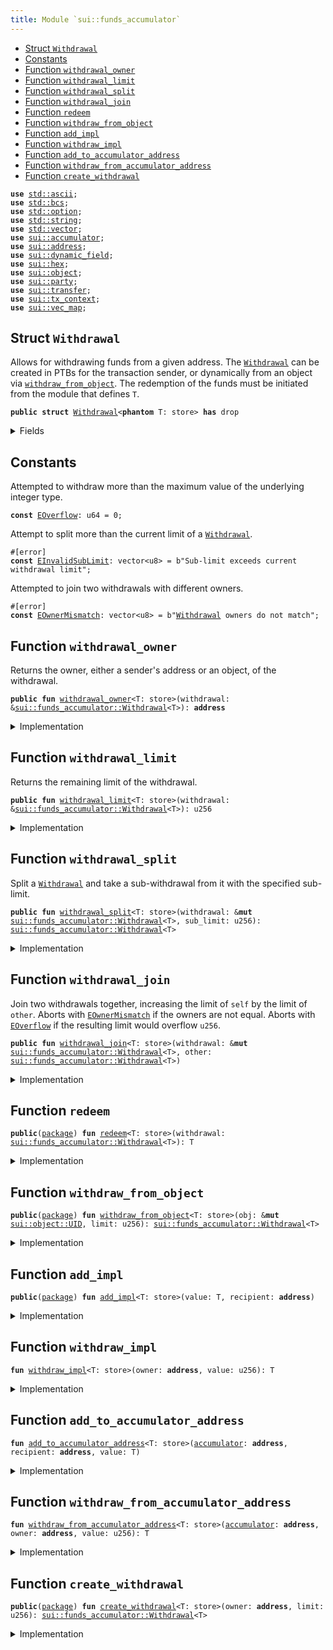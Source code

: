 ```yaml
---
title: Module `sui::funds_accumulator`
---
```




-  [Struct `Withdrawal`](#sui_funds_accumulator_Withdrawal)
-  [Constants](#@Constants_0)
-  [Function `withdrawal_owner`](#sui_funds_accumulator_withdrawal_owner)
-  [Function `withdrawal_limit`](#sui_funds_accumulator_withdrawal_limit)
-  [Function `withdrawal_split`](#sui_funds_accumulator_withdrawal_split)
-  [Function `withdrawal_join`](#sui_funds_accumulator_withdrawal_join)
-  [Function `redeem`](#sui_funds_accumulator_redeem)
-  [Function `withdraw_from_object`](#sui_funds_accumulator_withdraw_from_object)
-  [Function `add_impl`](#sui_funds_accumulator_add_impl)
-  [Function `withdraw_impl`](#sui_funds_accumulator_withdraw_impl)
-  [Function `add_to_accumulator_address`](#sui_funds_accumulator_add_to_accumulator_address)
-  [Function `withdraw_from_accumulator_address`](#sui_funds_accumulator_withdraw_from_accumulator_address)
-  [Function `create_withdrawal`](#sui_funds_accumulator_create_withdrawal)


<pre><code><b>use</b> <a href="../std/ascii.md#std_ascii">std::ascii</a>;
<b>use</b> <a href="../std/bcs.md#std_bcs">std::bcs</a>;
<b>use</b> <a href="../std/option.md#std_option">std::option</a>;
<b>use</b> <a href="../std/string.md#std_string">std::string</a>;
<b>use</b> <a href="../std/vector.md#std_vector">std::vector</a>;
<b>use</b> <a href="../sui/accumulator.md#sui_accumulator">sui::accumulator</a>;
<b>use</b> <a href="../sui/address.md#sui_address">sui::address</a>;
<b>use</b> <a href="../sui/dynamic_field.md#sui_dynamic_field">sui::dynamic_field</a>;
<b>use</b> <a href="../sui/hex.md#sui_hex">sui::hex</a>;
<b>use</b> <a href="../sui/object.md#sui_object">sui::object</a>;
<b>use</b> <a href="../sui/party.md#sui_party">sui::party</a>;
<b>use</b> <a href="../sui/transfer.md#sui_transfer">sui::transfer</a>;
<b>use</b> <a href="../sui/tx_context.md#sui_tx_context">sui::tx_context</a>;
<b>use</b> <a href="../sui/vec_map.md#sui_vec_map">sui::vec_map</a>;
</code></pre>



<a name="sui_funds_accumulator_Withdrawal"></a>

## Struct `Withdrawal`

Allows for withdrawing funds from a given address. The <code><a href="../sui/funds_accumulator.md#sui_funds_accumulator_Withdrawal">Withdrawal</a></code> can be created in PTBs for
the transaction sender, or dynamically from an object via <code><a href="../sui/funds_accumulator.md#sui_funds_accumulator_withdraw_from_object">withdraw_from_object</a></code>.
The redemption of the funds must be initiated from the module that defines <code>T</code>.


<pre><code><b>public</b> <b>struct</b> <a href="../sui/funds_accumulator.md#sui_funds_accumulator_Withdrawal">Withdrawal</a>&lt;<b>phantom</b> T: store&gt; <b>has</b> drop
</code></pre>



<details>
<summary>Fields</summary>


<dl>
<dt>
<code>owner: <b>address</b></code>
</dt>
<dd>
 The owner of the funds, either an object or a transaction sender
</dd>
<dt>
<code>limit: u256</code>
</dt>
<dd>
 At signing we check the limit <= balance when taking this as a call arg.
 If this was generated from an object, we cannot check this until redemption.
</dd>
</dl>


</details>

<a name="@Constants_0"></a>

## Constants


<a name="sui_funds_accumulator_EOverflow"></a>

Attempted to withdraw more than the maximum value of the underlying integer type.


<pre><code><b>const</b> <a href="../sui/funds_accumulator.md#sui_funds_accumulator_EOverflow">EOverflow</a>: u64 = 0;
</code></pre>



<a name="sui_funds_accumulator_EInvalidSubLimit"></a>

Attempt to split more than the current limit of a <code><a href="../sui/funds_accumulator.md#sui_funds_accumulator_Withdrawal">Withdrawal</a></code>.


<pre><code>#[error]
<b>const</b> <a href="../sui/funds_accumulator.md#sui_funds_accumulator_EInvalidSubLimit">EInvalidSubLimit</a>: vector&lt;u8&gt; = b"Sub-limit exceeds current withdrawal limit";
</code></pre>



<a name="sui_funds_accumulator_EOwnerMismatch"></a>

Attempted to join two withdrawals with different owners.


<pre><code>#[error]
<b>const</b> <a href="../sui/funds_accumulator.md#sui_funds_accumulator_EOwnerMismatch">EOwnerMismatch</a>: vector&lt;u8&gt; = b"<a href="../sui/funds_accumulator.md#sui_funds_accumulator_Withdrawal">Withdrawal</a> owners do not match";
</code></pre>



<a name="sui_funds_accumulator_withdrawal_owner"></a>

## Function `withdrawal_owner`

Returns the owner, either a sender's address or an object, of the withdrawal.


<pre><code><b>public</b> <b>fun</b> <a href="../sui/funds_accumulator.md#sui_funds_accumulator_withdrawal_owner">withdrawal_owner</a>&lt;T: store&gt;(withdrawal: &<a href="../sui/funds_accumulator.md#sui_funds_accumulator_Withdrawal">sui::funds_accumulator::Withdrawal</a>&lt;T&gt;): <b>address</b>
</code></pre>



<details>
<summary>Implementation</summary>


<pre><code><b>public</b> <b>fun</b> <a href="../sui/funds_accumulator.md#sui_funds_accumulator_withdrawal_owner">withdrawal_owner</a>&lt;T: store&gt;(withdrawal: &<a href="../sui/funds_accumulator.md#sui_funds_accumulator_Withdrawal">Withdrawal</a>&lt;T&gt;): <b>address</b> {
    withdrawal.owner
}
</code></pre>



</details>

<a name="sui_funds_accumulator_withdrawal_limit"></a>

## Function `withdrawal_limit`

Returns the remaining limit of the withdrawal.


<pre><code><b>public</b> <b>fun</b> <a href="../sui/funds_accumulator.md#sui_funds_accumulator_withdrawal_limit">withdrawal_limit</a>&lt;T: store&gt;(withdrawal: &<a href="../sui/funds_accumulator.md#sui_funds_accumulator_Withdrawal">sui::funds_accumulator::Withdrawal</a>&lt;T&gt;): u256
</code></pre>



<details>
<summary>Implementation</summary>


<pre><code><b>public</b> <b>fun</b> <a href="../sui/funds_accumulator.md#sui_funds_accumulator_withdrawal_limit">withdrawal_limit</a>&lt;T: store&gt;(withdrawal: &<a href="../sui/funds_accumulator.md#sui_funds_accumulator_Withdrawal">Withdrawal</a>&lt;T&gt;): u256 {
    withdrawal.limit
}
</code></pre>



</details>

<a name="sui_funds_accumulator_withdrawal_split"></a>

## Function `withdrawal_split`

Split a <code><a href="../sui/funds_accumulator.md#sui_funds_accumulator_Withdrawal">Withdrawal</a></code> and take a sub-withdrawal from it with the specified sub-limit.


<pre><code><b>public</b> <b>fun</b> <a href="../sui/funds_accumulator.md#sui_funds_accumulator_withdrawal_split">withdrawal_split</a>&lt;T: store&gt;(withdrawal: &<b>mut</b> <a href="../sui/funds_accumulator.md#sui_funds_accumulator_Withdrawal">sui::funds_accumulator::Withdrawal</a>&lt;T&gt;, sub_limit: u256): <a href="../sui/funds_accumulator.md#sui_funds_accumulator_Withdrawal">sui::funds_accumulator::Withdrawal</a>&lt;T&gt;
</code></pre>



<details>
<summary>Implementation</summary>


<pre><code><b>public</b> <b>fun</b> <a href="../sui/funds_accumulator.md#sui_funds_accumulator_withdrawal_split">withdrawal_split</a>&lt;T: store&gt;(
    withdrawal: &<b>mut</b> <a href="../sui/funds_accumulator.md#sui_funds_accumulator_Withdrawal">Withdrawal</a>&lt;T&gt;,
    sub_limit: u256,
): <a href="../sui/funds_accumulator.md#sui_funds_accumulator_Withdrawal">Withdrawal</a>&lt;T&gt; {
    <b>assert</b>!(withdrawal.limit &gt;= sub_limit, <a href="../sui/funds_accumulator.md#sui_funds_accumulator_EInvalidSubLimit">EInvalidSubLimit</a>);
    withdrawal.limit = withdrawal.limit - sub_limit;
    <a href="../sui/funds_accumulator.md#sui_funds_accumulator_Withdrawal">Withdrawal</a> { owner: withdrawal.owner, limit: sub_limit }
}
</code></pre>



</details>

<a name="sui_funds_accumulator_withdrawal_join"></a>

## Function `withdrawal_join`

Join two withdrawals together, increasing the limit of <code>self</code> by the limit of <code>other</code>.
Aborts with <code><a href="../sui/funds_accumulator.md#sui_funds_accumulator_EOwnerMismatch">EOwnerMismatch</a></code> if the owners are not equal.
Aborts with <code><a href="../sui/funds_accumulator.md#sui_funds_accumulator_EOverflow">EOverflow</a></code> if the resulting limit would overflow <code>u256</code>.


<pre><code><b>public</b> <b>fun</b> <a href="../sui/funds_accumulator.md#sui_funds_accumulator_withdrawal_join">withdrawal_join</a>&lt;T: store&gt;(withdrawal: &<b>mut</b> <a href="../sui/funds_accumulator.md#sui_funds_accumulator_Withdrawal">sui::funds_accumulator::Withdrawal</a>&lt;T&gt;, other: <a href="../sui/funds_accumulator.md#sui_funds_accumulator_Withdrawal">sui::funds_accumulator::Withdrawal</a>&lt;T&gt;)
</code></pre>



<details>
<summary>Implementation</summary>


<pre><code><b>public</b> <b>fun</b> <a href="../sui/funds_accumulator.md#sui_funds_accumulator_withdrawal_join">withdrawal_join</a>&lt;T: store&gt;(withdrawal: &<b>mut</b> <a href="../sui/funds_accumulator.md#sui_funds_accumulator_Withdrawal">Withdrawal</a>&lt;T&gt;, other: <a href="../sui/funds_accumulator.md#sui_funds_accumulator_Withdrawal">Withdrawal</a>&lt;T&gt;) {
    <b>assert</b>!(withdrawal.owner == other.owner, <a href="../sui/funds_accumulator.md#sui_funds_accumulator_EOwnerMismatch">EOwnerMismatch</a>);
    <b>assert</b>!(<a href="../std/u256.md#std_u256_max_value">std::u256::max_value</a>!() - withdrawal.limit &gt;= other.limit, <a href="../sui/funds_accumulator.md#sui_funds_accumulator_EOverflow">EOverflow</a>);
    withdrawal.limit = withdrawal.limit + other.limit;
}
</code></pre>



</details>

<a name="sui_funds_accumulator_redeem"></a>

## Function `redeem`



<pre><code><b>public</b>(<a href="../sui/package.md#sui_package">package</a>) <b>fun</b> <a href="../sui/funds_accumulator.md#sui_funds_accumulator_redeem">redeem</a>&lt;T: store&gt;(withdrawal: <a href="../sui/funds_accumulator.md#sui_funds_accumulator_Withdrawal">sui::funds_accumulator::Withdrawal</a>&lt;T&gt;): T
</code></pre>



<details>
<summary>Implementation</summary>


<pre><code><b>public</b>(<a href="../sui/package.md#sui_package">package</a>) <b>fun</b> <a href="../sui/funds_accumulator.md#sui_funds_accumulator_redeem">redeem</a>&lt;/* internal */ T: store&gt;(withdrawal: <a href="../sui/funds_accumulator.md#sui_funds_accumulator_Withdrawal">Withdrawal</a>&lt;T&gt;): T {
    <b>let</b> <a href="../sui/funds_accumulator.md#sui_funds_accumulator_Withdrawal">Withdrawal</a> { owner, limit: value } = withdrawal;
    <a href="../sui/funds_accumulator.md#sui_funds_accumulator_withdraw_impl">withdraw_impl</a>(owner, value)
}
</code></pre>



</details>

<a name="sui_funds_accumulator_withdraw_from_object"></a>

## Function `withdraw_from_object`



<pre><code><b>public</b>(<a href="../sui/package.md#sui_package">package</a>) <b>fun</b> <a href="../sui/funds_accumulator.md#sui_funds_accumulator_withdraw_from_object">withdraw_from_object</a>&lt;T: store&gt;(obj: &<b>mut</b> <a href="../sui/object.md#sui_object_UID">sui::object::UID</a>, limit: u256): <a href="../sui/funds_accumulator.md#sui_funds_accumulator_Withdrawal">sui::funds_accumulator::Withdrawal</a>&lt;T&gt;
</code></pre>



<details>
<summary>Implementation</summary>


<pre><code><b>public</b>(<a href="../sui/package.md#sui_package">package</a>) <b>fun</b> <a href="../sui/funds_accumulator.md#sui_funds_accumulator_withdraw_from_object">withdraw_from_object</a>&lt;T: store&gt;(obj: &<b>mut</b> UID, limit: u256): <a href="../sui/funds_accumulator.md#sui_funds_accumulator_Withdrawal">Withdrawal</a>&lt;T&gt; {
    <b>let</b> owner = obj.to_address();
    <a href="../sui/funds_accumulator.md#sui_funds_accumulator_Withdrawal">Withdrawal</a> { owner, limit }
}
</code></pre>



</details>

<a name="sui_funds_accumulator_add_impl"></a>

## Function `add_impl`



<pre><code><b>public</b>(<a href="../sui/package.md#sui_package">package</a>) <b>fun</b> <a href="../sui/funds_accumulator.md#sui_funds_accumulator_add_impl">add_impl</a>&lt;T: store&gt;(value: T, recipient: <b>address</b>)
</code></pre>



<details>
<summary>Implementation</summary>


<pre><code><b>public</b>(<a href="../sui/package.md#sui_package">package</a>) <b>fun</b> <a href="../sui/funds_accumulator.md#sui_funds_accumulator_add_impl">add_impl</a>&lt;T: store&gt;(value: T, recipient: <b>address</b>) {
    <b>let</b> <a href="../sui/accumulator.md#sui_accumulator">accumulator</a> = <a href="../sui/accumulator.md#sui_accumulator_accumulator_address">sui::accumulator::accumulator_address</a>&lt;T&gt;(recipient);
    <a href="../sui/funds_accumulator.md#sui_funds_accumulator_add_to_accumulator_address">add_to_accumulator_address</a>&lt;T&gt;(<a href="../sui/accumulator.md#sui_accumulator">accumulator</a>, recipient, value)
}
</code></pre>



</details>

<a name="sui_funds_accumulator_withdraw_impl"></a>

## Function `withdraw_impl`



<pre><code><b>fun</b> <a href="../sui/funds_accumulator.md#sui_funds_accumulator_withdraw_impl">withdraw_impl</a>&lt;T: store&gt;(owner: <b>address</b>, value: u256): T
</code></pre>



<details>
<summary>Implementation</summary>


<pre><code><b>fun</b> <a href="../sui/funds_accumulator.md#sui_funds_accumulator_withdraw_impl">withdraw_impl</a>&lt;T: store&gt;(owner: <b>address</b>, value: u256): T {
    <b>let</b> <a href="../sui/accumulator.md#sui_accumulator">accumulator</a> = <a href="../sui/accumulator.md#sui_accumulator_accumulator_address">sui::accumulator::accumulator_address</a>&lt;T&gt;(owner);
    <a href="../sui/funds_accumulator.md#sui_funds_accumulator_withdraw_from_accumulator_address">withdraw_from_accumulator_address</a>&lt;T&gt;(<a href="../sui/accumulator.md#sui_accumulator">accumulator</a>, owner, value)
}
</code></pre>



</details>

<a name="sui_funds_accumulator_add_to_accumulator_address"></a>

## Function `add_to_accumulator_address`



<pre><code><b>fun</b> <a href="../sui/funds_accumulator.md#sui_funds_accumulator_add_to_accumulator_address">add_to_accumulator_address</a>&lt;T: store&gt;(<a href="../sui/accumulator.md#sui_accumulator">accumulator</a>: <b>address</b>, recipient: <b>address</b>, value: T)
</code></pre>



<details>
<summary>Implementation</summary>


<pre><code><b>native</b> <b>fun</b> <a href="../sui/funds_accumulator.md#sui_funds_accumulator_add_to_accumulator_address">add_to_accumulator_address</a>&lt;T: store&gt;(<a href="../sui/accumulator.md#sui_accumulator">accumulator</a>: <b>address</b>, recipient: <b>address</b>, value: T);
</code></pre>



</details>

<a name="sui_funds_accumulator_withdraw_from_accumulator_address"></a>

## Function `withdraw_from_accumulator_address`



<pre><code><b>fun</b> <a href="../sui/funds_accumulator.md#sui_funds_accumulator_withdraw_from_accumulator_address">withdraw_from_accumulator_address</a>&lt;T: store&gt;(<a href="../sui/accumulator.md#sui_accumulator">accumulator</a>: <b>address</b>, owner: <b>address</b>, value: u256): T
</code></pre>



<details>
<summary>Implementation</summary>


<pre><code><b>native</b> <b>fun</b> <a href="../sui/funds_accumulator.md#sui_funds_accumulator_withdraw_from_accumulator_address">withdraw_from_accumulator_address</a>&lt;T: store&gt;(
    <a href="../sui/accumulator.md#sui_accumulator">accumulator</a>: <b>address</b>,
    owner: <b>address</b>,
    value: u256,
): T;
</code></pre>



</details>

<a name="sui_funds_accumulator_create_withdrawal"></a>

## Function `create_withdrawal`



<pre><code><b>public</b>(<a href="../sui/package.md#sui_package">package</a>) <b>fun</b> <a href="../sui/funds_accumulator.md#sui_funds_accumulator_create_withdrawal">create_withdrawal</a>&lt;T: store&gt;(owner: <b>address</b>, limit: u256): <a href="../sui/funds_accumulator.md#sui_funds_accumulator_Withdrawal">sui::funds_accumulator::Withdrawal</a>&lt;T&gt;
</code></pre>



<details>
<summary>Implementation</summary>


<pre><code><b>public</b>(<a href="../sui/package.md#sui_package">package</a>) <b>fun</b> <a href="../sui/funds_accumulator.md#sui_funds_accumulator_create_withdrawal">create_withdrawal</a>&lt;T: store&gt;(owner: <b>address</b>, limit: u256): <a href="../sui/funds_accumulator.md#sui_funds_accumulator_Withdrawal">Withdrawal</a>&lt;T&gt; {
    <a href="../sui/funds_accumulator.md#sui_funds_accumulator_Withdrawal">Withdrawal</a> { owner, limit }
}
</code></pre>



</details>
